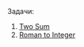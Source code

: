 Задачи:

1. [Two Sum](/src/problems/two-sum/two-sum.md)
2. [Roman to Integer](/src/problems/roman-to-integer/roman-to-integer.md)
